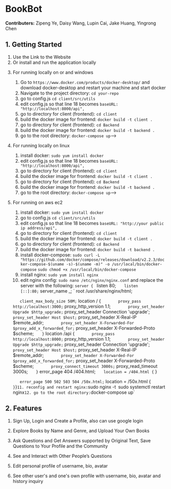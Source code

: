 <!-- End-User Documentation -->

# BookBot

<!-- intro -->

**Contributers:** Zipeng Ye, Daisy Wang, Lupin Cai, Jake Huang, Yingrong Chen

## 1. Getting Started

1. Use the Link to the Website
2. Or install and run the application locally
<!-- 1. Clone the repository: `git clone https://github.com/your-username/your-repo.git`
3. Navigate to the project directory: `cd your-repo`
4. Install dependencies: `npm install`
5. Start the application: `npm start` -->
3. For running locally on or and windows
    1. Go to `https://www.docker.com/products/docker-desktop/` and download docker-desktop and restart your machine and start docker
    2. Navigate to the project directory: `cd your-repo`
    3. go to config.js `cd client/src/utils` 
    4. edit config.js so that line 18 becomes `baseURL: "http://localhost:8000/api",`
    5. go to directory for client (frontend): `cd client`
    6. build the docker image for frontend: `docker build -t client .`
    7. go to directory for client (frontend): `cd Backend`
    8. build the docker image for frontend: `docker build -t backend .`
    9. go to the root directory: `docker-compose up`-->
4. For running locally on linux
    1. install docker: `sudo yum install docker`
    2. edit config.js so that line 18 becomes `baseURL: "http://localhost:8000/api",`
    3. go to directory for client (frontend): `cd client`
    4. build the docker image for frontend: `docker build -t client .`
    5. go to directory for client (frontend): `cd Backend`
    6. build the docker image for frontend: `docker build -t backend .` 
    7. go to the root directory: `docker-compose up`-->
5. For running on aws ec2
    1. install docker: `sudo yum install docker`
    2. go to config.js `cd client/src/utils` 
    3. edit config.js so that line 18 becomes `baseURL: "http://your public ip address/api",`
    4. go to directory for client (frontend): `cd client`
    5. build the docker image for frontend: `docker build -t client .`
    6. go to directory for client (frontend): `cd Backend`
    7. build the docker image for frontend: `docker build -t backend .` 
    8. install docker-compose: `sudo curl -L "https://github.com/docker/compose/releases/download/v2.2.3/docker-compose-$(uname -s)-$(uname -m)" -o /usr/local/bin/docker-compose`
    `sudo chmod +x /usr/local/bin/docker-compose`
    9. install nginx: `sudo yum install nginx`
    10. edit nginx config: `sudo nano /etc/nginx/nginx.conf` and replace the server with the following: 
    `server {
    `    listen       80;
    `    listen       [::]:80;
    `    server_name  _;
    `    root         /usr/share/nginx/html;

    `    client_max_body_size 50M;
    `    location / {
    `        proxy_pass http://localhost:3000;
    `        proxy_http_version 1.1;
    `        proxy_set_header Upgrade $http_upgrade;
    `        proxy_set_header Connection 'upgrade';
    `        proxy_set_header Host $host;
    `        proxy_set_header X-Real-IP $remote_addr;
    `        proxy_set_header X-Forwarded-For $proxy_add_x_forwarded_for;
    `        proxy_set_header X-Forwarded-Proto $scheme;
    `    }
    `    location /api {
    `        proxy_pass http://localhost:8000;
    `        proxy_http_version 1.1;
    `        proxy_set_header Upgrade $http_upgrade;
    `        proxy_set_header Connection 'upgrade';
    `        proxy_set_header Host $host;
    `        proxy_set_header X-Real-IP $remote_addr;
    `        proxy_set_header X-Forwarded-For $proxy_add_x_forwarded_for;
    `        proxy_set_header X-Forwarded-Proto $scheme;
    `        proxy_connect_timeout 3000s;
    `        proxy_read_timeout 3000s;
    `    }
    `    error_page 404 /404.html;
    `    location = /404.html {
    `   }

    `    error_page 500 502 503 504 /50x.html;
    `    location = /50x.html {
    `    }
    `}`
    11. reconfig and restart nginx: `sudo nginx -t` `sudo systemctl restart nginx`
    12. go to the root directory: `docker-compose up`

## 2. Features

1. Sign Up, Login and Create a Profile, also can use google login
<!-- screenshots of the website -->
2. Explore Books by Name and Genre, and Upload Your Own Books

3. Ask Questions and Get Answers supported by Original Text, Save Questions to Your Profile and the Community

4. See and Interact with Other People’s Questions

5. Edit personal profile of username, bio, avatar

6. See other user's and one's own profile with username, bio, avatar and history inquiry
